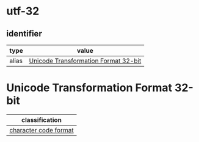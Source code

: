 # utf-32

## identifier
| type              | value
| ----------------- | -----
| alias             | [Unicode Transformation Format 32-bit](#unicode-transformation-format-32-bit)

# Unicode Transformation Format 32-bit
| classification
| --------------
| [character code format](character.md)


